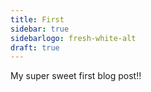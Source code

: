 ```yaml
---
title: First
sidebar: true
sidebarlogo: fresh-white-alt
draft: true
---
```


My super sweet first blog post!!

